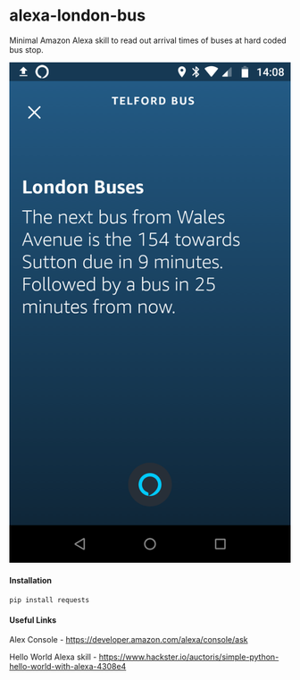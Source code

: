 # alexa-london-bus
Minimal Amazon Alexa skill to read out arrival times of buses at hard coded bus stop.

![Screenshot](https://github.com/johntelforduk/alexa-london-bus/blob/master/docs/screenshot.jpg)

#### Installation

```
pip install requests
```


#### Useful Links
Alex Console - https://developer.amazon.com/alexa/console/ask

Hello World Alexa skill - https://www.hackster.io/auctoris/simple-python-hello-world-with-alexa-4308e4
